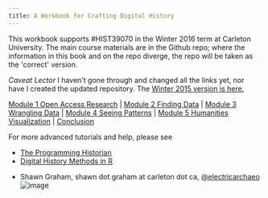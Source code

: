 ```yaml
---
title: A Workbook for Crafting Digital History 
---
```


This workbook supports #HIST39070 in the Winter 2016 term at Carleton University. The main course materials are in the Github repo; where the information in this book and on the repo diverge, the repo will be taken as the 'correct' version.

_Caveat Lector_ I haven't gone through and changed all the links yet, nor have I created the updated repository. The [Winter 2015 version is here.](https://github.com/hist3907b-winter2015)

[Module 1 Open Access Research](https://github.com/shawngraham/hist3907o/tree/master/module-1) | [Module 2 Finding Data](https://github.com/shawngraham/hist3907o/tree/master/module-2) | [Module 3 Wrangling Data](https://github.com/shawngraham/hist3907o/tree/master/module-3) | [Module 4 Seeing Patterns](https://github.com/shawngraham/hist3907o/tree/master/module-4) | [Module 5 Humanities Visualization](https://github.com/shawngraham/hist3907o/tree/master/module-5) | [Conclusion](https://github.com/shawngraham/hist3907o/tree/master/conclusion)

For more advanced tutorials and help, please see 
+ [The Programming Historian](http://programminghistorian.org/)
+ [Digital History Methods in R](http://lincolnmullen.com/projects/dh-r/)

- Shawn Graham, shawn dot graham at carleton dot ca, [@electricarchaeo](http://twitter.com/electricarchaeo)
![image](https://www.penflip.com/shawngraham/crafting-digital-history-workbook/blob/master/images/cover.png?raw=true)
